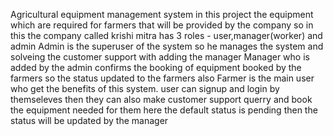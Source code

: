 Agricultural equipment management system 
in this project the equipment which are required for farmers that will be provided by the company
so in this the company called krishi mitra has 3 roles - user,manager(worker) and admin 
Admin is the superuser of the system so he manages the system and solveing the customer support with adding the manager
Manager who is added by the admin confirms the booking of equipment booked by the farmers so the status updated to the farmers also
Farmer is the main user who get the benefits of this system. user can signup and login by themseleves then they can also make 
customer support querry and book the equipment needed for them here the default status is pending then the status will be updated by the manager
